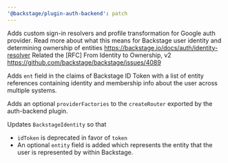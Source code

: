 ```yaml
---
'@backstage/plugin-auth-backend': patch
---
```


Adds custom sign-in resolvers and profile transformation for Google auth provider. Read more about what this means for Backstage user identity and determining ownership of entities https://backstage.io/docs/auth/identity-resolver
Related the [RFC] From Identity to Ownership, v2 https://github.com/backstage/backstage/issues/4089

Adds `ent` field in the claims of Backstage ID Token with a list of entity references containing identity and membership info about the user across multiple systems.

Adds an optional `providerFactories` to the `createRouter` exported by the auth-backend plugin.

Updates `BackstageIdentity` so that

- `idToken` is deprecated in favor of `token`
- An optional `entity` field is added which represents the entity that the user is represented by within Backstage.
